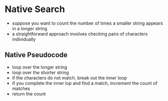 # Native Search

- suppose you want to count the number of times a smaller string appears in a longer string
- a straightforward approach involves checking pairs of characters individually

## Native Pseudocode
- loop over the longer string
- loop over the shorter string
- if the characters do not match, break out the inner loop
- if you complete the inner lop and find a match, increment the count of matches
- return the count